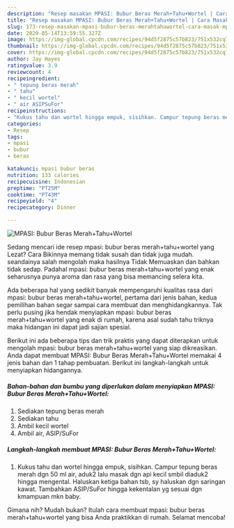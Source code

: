 ```yaml
---
description: "Resep masakan MPASI: Bubur Beras Merah+Tahu+Wortel | Cara Masak MPASI: Bubur Beras Merah+Tahu+Wortel Yang Enak dan Simpel"
title: "Resep masakan MPASI: Bubur Beras Merah+Tahu+Wortel | Cara Masak MPASI: Bubur Beras Merah+Tahu+Wortel Yang Enak dan Simpel"
slug: 173-resep-masakan-mpasi-bubur-beras-merahtahuwortel-cara-masak-mpasi-bubur-beras-merahtahuwortel-yang-enak-dan-simpel
date: 2020-05-14T13:59:55.327Z
image: https://img-global.cpcdn.com/recipes/94d5f2875c57b823/751x532cq70/mpasi-bubur-beras-merahtahuwortel-foto-resep-utama.jpg
thumbnail: https://img-global.cpcdn.com/recipes/94d5f2875c57b823/751x532cq70/mpasi-bubur-beras-merahtahuwortel-foto-resep-utama.jpg
cover: https://img-global.cpcdn.com/recipes/94d5f2875c57b823/751x532cq70/mpasi-bubur-beras-merahtahuwortel-foto-resep-utama.jpg
author: Jay Hayes
ratingvalue: 3.9
reviewcount: 4
recipeingredient:
- " tepung beras merah"
- " tahu"
- " kecil wortel"
- " air ASIPSuFor"
recipeinstructions:
- "Kukus tahu dan wortel hingga empuk, sisihkan. Campur tepung beras merah dgn 50 ml air, aduk2 lalu masak dgn api kecil smbil diaduk2 hingga mengental. Haluskan ketiga bahan tsb, sy haluskan dgn saringan kawat. Tambahkan ASIP/SuFor hingga kekentalan yg sesuai dgn kmampuan mkn baby."
categories:
- Resep
tags:
- mpasi
- bubur
- beras

katakunci: mpasi bubur beras 
nutrition: 133 calories
recipecuisine: Indonesian
preptime: "PT25M"
cooktime: "PT43M"
recipeyield: "4"
recipecategory: Dinner

---
```



![MPASI: Bubur Beras Merah+Tahu+Wortel](https://img-global.cpcdn.com/recipes/94d5f2875c57b823/751x532cq70/mpasi-bubur-beras-merahtahuwortel-foto-resep-utama.jpg)

Sedang mencari ide resep mpasi: bubur beras merah+tahu+wortel yang Lezat? Cara Bikinnya memang tidak susah dan tidak juga mudah. seandainya salah mengolah maka hasilnya Tidak Memuaskan dan bahkan tidak sedap. Padahal mpasi: bubur beras merah+tahu+wortel yang enak seharusnya punya aroma dan rasa yang bisa memancing selera kita.



Ada beberapa hal yang sedikit banyak mempengaruhi kualitas rasa dari mpasi: bubur beras merah+tahu+wortel, pertama dari jenis bahan, kedua pemilihan bahan segar sampai cara membuat dan menghidangkannya. Tak perlu pusing jika hendak menyiapkan mpasi: bubur beras merah+tahu+wortel yang enak di rumah, karena asal sudah tahu triknya maka hidangan ini dapat jadi sajian spesial.


Berikut ini ada beberapa tips dan trik praktis yang dapat diterapkan untuk mengolah mpasi: bubur beras merah+tahu+wortel yang siap dikreasikan. Anda dapat membuat MPASI: Bubur Beras Merah+Tahu+Wortel memakai 4 jenis bahan dan 1 tahap pembuatan. Berikut ini langkah-langkah untuk menyiapkan hidangannya.

<!--inarticleads1-->

##### Bahan-bahan dan bumbu yang diperlukan dalam menyiapkan MPASI: Bubur Beras Merah+Tahu+Wortel:

1. Sediakan  tepung beras merah
1. Sediakan  tahu
1. Ambil  kecil wortel
1. Ambil  air, ASIP/SuFor




<!--inarticleads2-->

##### Langkah-langkah membuat MPASI: Bubur Beras Merah+Tahu+Wortel:

1. Kukus tahu dan wortel hingga empuk, sisihkan. Campur tepung beras merah dgn 50 ml air, aduk2 lalu masak dgn api kecil smbil diaduk2 hingga mengental. Haluskan ketiga bahan tsb, sy haluskan dgn saringan kawat. Tambahkan ASIP/SuFor hingga kekentalan yg sesuai dgn kmampuan mkn baby.




Gimana nih? Mudah bukan? Itulah cara membuat mpasi: bubur beras merah+tahu+wortel yang bisa Anda praktikkan di rumah. Selamat mencoba!

